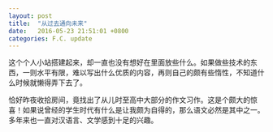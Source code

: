 ```yaml
---
layout: post
title:  "从过去通向未来"
date:   2016-05-23 21:51:01 +0800
categories: F.C. update
---
```

这个个人小站搭建起来，却一直也没有想好在里面放些什么。如果做些技术的东西，一则水平有限，难以写出什么优质的内容，再则自己的颇有些惰性，不知道什么时候就懒得弄下去了。

恰好昨夜收拾房间，竟找出了从儿时至高中大部分的作文习作。这是个颇大的惊喜！如果说曾经的学生时代有什么是让我颇为自得的，那么语文必然是其中之一。多年来也一直对汉语言、文学感到十足的兴趣。
